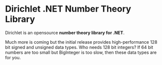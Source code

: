 ﻿Dirichlet .NET Number Theory Library
====================================

Dirichlet is an opensource **number theory library for .NET**.

Much more is coming but the initial release provides high-performance 128 bit signed and unsigned data types.  Who needs 128 bit integers?  If 64 bit numbers are too small but BigInteger is too slow, then these data types are for you.
